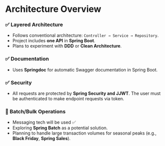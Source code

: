 # Architecture Overview

### ✅ Layered Architecture

- Follows conventional architecture: `Controller → Service → Repository`.
- Project includes **one API** in **Spring Boot**.
- Plans to experiment with **DDD** or **Clean Architecture**.

### ✅ Documentation

- Uses **Springdoc** for automatic Swagger documentation in Spring Boot.

### ✅ Security

- All requests are protected by **Spring Security and JJWT**. The user must be authenticated to make endpoint requests via token.

### 🔁 Batch/Bulk Operations

- Messaging tech will be used ✅ 
- Exploring **Spring Batch** as a potential solution.
- Planning to handle large transaction volumes for seasonal peaks (e.g., **Black Friday**, **Spring Sales**).